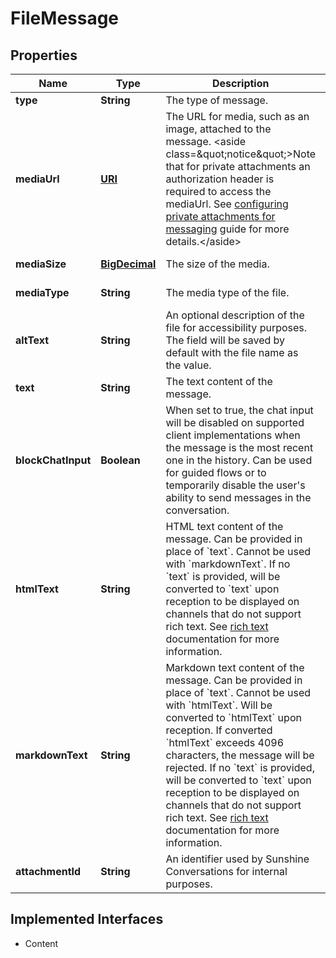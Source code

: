 

# FileMessage

## Properties

Name | Type | Description | Notes
------------ | ------------- | ------------- | -------------
**type** | **String** | The type of message. | 
**mediaUrl** | [**URI**](URI.md) | The URL for media, such as an image, attached to the message. &lt;aside class&#x3D;\&quot;notice\&quot;&gt;Note that for private attachments an authorization header is required to access the mediaUrl. See [configuring private attachments for messaging](https://developer.zendesk.com/documentation/zendesk-web-widget-sdks/messaging_private_attachments/) guide for more details.&lt;/aside&gt;  | 
**mediaSize** | [**BigDecimal**](BigDecimal.md) | The size of the media. |  [optional] [readonly]
**mediaType** | **String** | The media type of the file. |  [optional] [readonly]
**altText** | **String** | An optional description of the file for accessibility purposes. The field will be saved by default with the file name as the value. |  [optional]
**text** | **String** | The text content of the message. |  [optional]
**blockChatInput** | **Boolean** | When set to true, the chat input will be disabled on supported client implementations when the message is the most recent one in the history. Can be used for guided flows or to temporarily disable the user&#39;s ability to send messages in the conversation. |  [optional]
**htmlText** | **String** | HTML text content of the message. Can be provided in place of &#x60;text&#x60;. Cannot be used with &#x60;markdownText&#x60;. If no &#x60;text&#x60; is provided, will be converted to &#x60;text&#x60; upon reception to be displayed on channels that do not support rich text. See [rich text](https://docs.smooch.io/guide/structured-messages/rich-text) documentation for more information. |  [optional]
**markdownText** | **String** | Markdown text content of the message. Can be provided in place of &#x60;text&#x60;. Cannot be used with &#x60;htmlText&#x60;. Will be converted to &#x60;htmlText&#x60; upon reception. If converted &#x60;htmlText&#x60; exceeds 4096 characters, the message will be rejected. If no &#x60;text&#x60; is provided, will be converted to &#x60;text&#x60; upon reception to be displayed on channels that do not support rich text. See [rich text](https://docs.smooch.io/guide/structured-messages/rich-text) documentation for more information. |  [optional]
**attachmentId** | **String** | An identifier used by Sunshine Conversations for internal purposes. |  [optional]


## Implemented Interfaces

* Content


